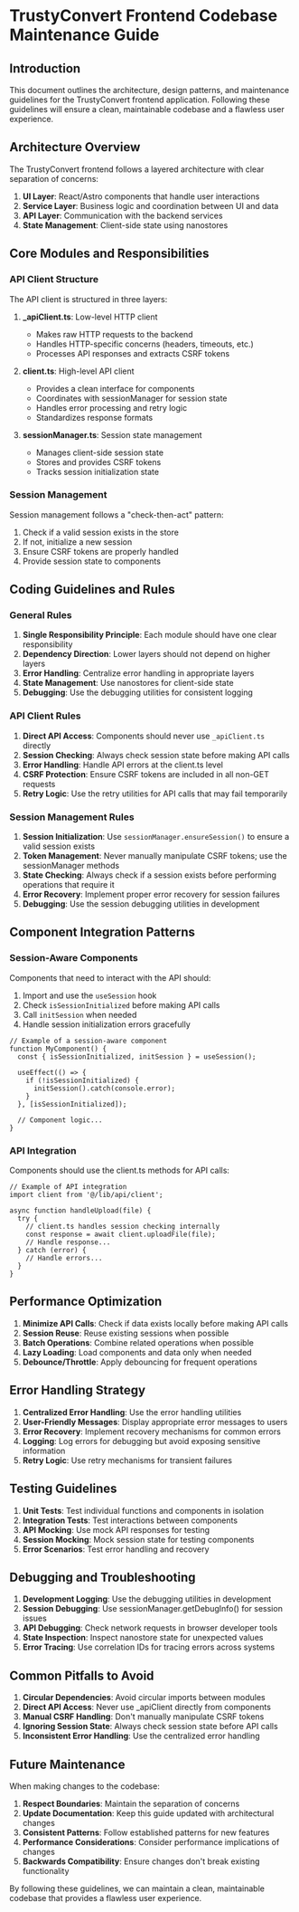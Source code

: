 # TrustyConvert Frontend Codebase Maintenance Guide

## Introduction

This document outlines the architecture, design patterns, and maintenance guidelines for the TrustyConvert frontend application. Following these guidelines will ensure a clean, maintainable codebase and a flawless user experience.

## Architecture Overview

The TrustyConvert frontend follows a layered architecture with clear separation of concerns:

1. **UI Layer**: React/Astro components that handle user interactions
2. **Service Layer**: Business logic and coordination between UI and data
3. **API Layer**: Communication with the backend services
4. **State Management**: Client-side state using nanostores

## Core Modules and Responsibilities

### API Client Structure

The API client is structured in three layers:

1. **_apiClient.ts**: Low-level HTTP client
   - Makes raw HTTP requests to the backend
   - Handles HTTP-specific concerns (headers, timeouts, etc.)
   - Processes API responses and extracts CSRF tokens

2. **client.ts**: High-level API client
   - Provides a clean interface for components
   - Coordinates with sessionManager for session state
   - Handles error processing and retry logic
   - Standardizes response formats

3. **sessionManager.ts**: Session state management
   - Manages client-side session state
   - Stores and provides CSRF tokens
   - Tracks session initialization state

### Session Management

Session management follows a "check-then-act" pattern:

1. Check if a valid session exists in the store
2. If not, initialize a new session
3. Ensure CSRF tokens are properly handled
4. Provide session state to components

## Coding Guidelines and Rules

### General Rules

1. **Single Responsibility Principle**: Each module should have one clear responsibility
2. **Dependency Direction**: Lower layers should not depend on higher layers
3. **Error Handling**: Centralize error handling in appropriate layers
4. **State Management**: Use nanostores for client-side state
5. **Debugging**: Use the debugging utilities for consistent logging

### API Client Rules

1. **Direct API Access**: Components should never use `_apiClient.ts` directly
2. **Session Checking**: Always check session state before making API calls
3. **Error Handling**: Handle API errors at the client.ts level
4. **CSRF Protection**: Ensure CSRF tokens are included in all non-GET requests
5. **Retry Logic**: Use the retry utilities for API calls that may fail temporarily

### Session Management Rules

1. **Session Initialization**: Use `sessionManager.ensureSession()` to ensure a valid session exists
2. **Token Management**: Never manually manipulate CSRF tokens; use the sessionManager methods
3. **State Checking**: Always check if a session exists before performing operations that require it
4. **Error Recovery**: Implement proper error recovery for session failures
5. **Debugging**: Use the session debugging utilities in development

## Component Integration Patterns

### Session-Aware Components

Components that need to interact with the API should:

1. Import and use the `useSession` hook
2. Check `isSessionInitialized` before making API calls
3. Call `initSession` when needed
4. Handle session initialization errors gracefully

```tsx
// Example of a session-aware component
function MyComponent() {
  const { isSessionInitialized, initSession } = useSession();
  
  useEffect(() => {
    if (!isSessionInitialized) {
      initSession().catch(console.error);
    }
  }, [isSessionInitialized]);
  
  // Component logic...
}
```

### API Integration

Components should use the client.ts methods for API calls:

```tsx
// Example of API integration
import client from '@/lib/api/client';

async function handleUpload(file) {
  try {
    // client.ts handles session checking internally
    const response = await client.uploadFile(file);
    // Handle response...
  } catch (error) {
    // Handle errors...
  }
}
```

## Performance Optimization

1. **Minimize API Calls**: Check if data exists locally before making API calls
2. **Session Reuse**: Reuse existing sessions when possible
3. **Batch Operations**: Combine related operations when possible
4. **Lazy Loading**: Load components and data only when needed
5. **Debounce/Throttle**: Apply debouncing for frequent operations

## Error Handling Strategy

1. **Centralized Error Handling**: Use the error handling utilities
2. **User-Friendly Messages**: Display appropriate error messages to users
3. **Error Recovery**: Implement recovery mechanisms for common errors
4. **Logging**: Log errors for debugging but avoid exposing sensitive information
5. **Retry Logic**: Use retry mechanisms for transient failures

## Testing Guidelines

1. **Unit Tests**: Test individual functions and components in isolation
2. **Integration Tests**: Test interactions between components
3. **API Mocking**: Use mock API responses for testing
4. **Session Mocking**: Mock session state for testing components
5. **Error Scenarios**: Test error handling and recovery

## Debugging and Troubleshooting

1. **Development Logging**: Use the debugging utilities in development
2. **Session Debugging**: Use sessionManager.getDebugInfo() for session issues
3. **API Debugging**: Check network requests in browser developer tools
4. **State Inspection**: Inspect nanostore state for unexpected values
5. **Error Tracing**: Use correlation IDs for tracing errors across systems

## Common Pitfalls to Avoid

1. **Circular Dependencies**: Avoid circular imports between modules
2. **Direct API Access**: Never use _apiClient directly from components
3. **Manual CSRF Handling**: Don't manually manipulate CSRF tokens
4. **Ignoring Session State**: Always check session state before API calls
5. **Inconsistent Error Handling**: Use the centralized error handling

## Future Maintenance

When making changes to the codebase:

1. **Respect Boundaries**: Maintain the separation of concerns
2. **Update Documentation**: Keep this guide updated with architectural changes
3. **Consistent Patterns**: Follow established patterns for new features
4. **Performance Considerations**: Consider performance implications of changes
5. **Backwards Compatibility**: Ensure changes don't break existing functionality

By following these guidelines, we can maintain a clean, maintainable codebase that provides a flawless user experience. 